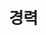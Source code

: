 ---
widget: experience
active: true
weight: 40
title: "경력"
id: work

experience:
  - title: 백엔드 개발 인턴
    company: ㈜케이테크
    company_url: ""
    location: 전주
    date_start: "2023-12"
    date_end: "2024-02"
    description: |
      - Java 백엔드
---